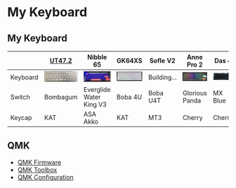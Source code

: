 # My Keyboard

## My Keyboard

|          | [UT47.2](https://github.com/ai03-2725/UT47.2) | Nibble 65                                      | GK64XS                                       | Sofle V2    | Anne Pro 2                                       | Das 4                                     | Filco                                       |
| -------- | --------------------------------------------- | ---------------------------------------------- | -------------------------------------------- | ----------- | ------------------------------------------------ | ----------------------------------------- | ------------------------------------------- |
| Keyboard | <img src="./keyboard/ut472.jpg" width="80">   | <img src="./keyboard/nibble65.jpg" width="80"> | <img src="./keyboard/gk64xs.jpg" width="80"> | Building... | <img src="./keyboard/anne-pro-2.jpg" width="80"> | <img src="./keyboard/das.jpg" width="80"> | <img src="./keyboard/filco.jpg" width="80"> |
| Switch   | Bombagum                                      | Everglide Water King V3                        | Boba 4U                                      | Boba U4T    | Glorious Panda                                   | MX Blue                                   | MX Red                                      |
| Keycap   | KAT                                           | ASA Akko                                       | KAT                                          | MT3         | Cherry                                           | Cherry                                    | SA                                          |

## QMK

- [QMK Firmware](https://github.com/qmk/qmk_firmware)
- [QMK Toolbox](https://github.com/qmk/qmk_toolbox)
- [QMK Configuration](https://github.com/qmk/qmk_configurator)
